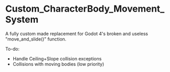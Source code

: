 # Custom_CharacterBody_Movement_System
A fully custom made replacement for Godot 4's broken and useless "move_and_slide()" function.

To-do:
- Handle Ceiling+Slope collision exceptions
- Collisions with moving bodies (low priority)
